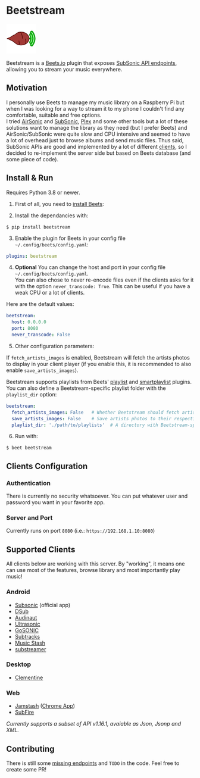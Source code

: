 # Beetstream
<img alt="Beetstream logo (a beetroot with soundwaves-like leaves)" height="80" src="beetstream.svg" title="Beetstream logo" width="80"/>

Beetstream is a [Beets.io](https://beets.io) plugin that exposes [SubSonic API endpoints](http://www.subsonic.org/pages/api.jsp), allowing you to stream your music everywhere.

## Motivation

I personally use Beets to manage my music library on a Raspberry Pi but when I was looking for a way to stream it to my phone I couldn't find any comfortable, suitable and free options.  
I tried [AirSonic](https://airsonic.github.io) and [SubSonic](http://www.subsonic.org), [Plex](https://www.plex.tv) and some other tools but a lot of these solutions want to manage the library as they need (but I prefer Beets) and AirSonic/SubSonic were quite slow and CPU intensive and seemed to have a lot of overhead just to browse albums and send music files. Thus said, SubSonic APIs are good and implemented by a lot of different [clients](#supported-clients), so I decided to re-implement the server side but based on Beets database (and some piece of code).

## Install & Run

Requires Python 3.8 or newer.

1) First of all, you need to [install Beets](https://beets.readthedocs.io/en/stable/guides/main.html):

2) Install the dependancies with:

```
$ pip install beetstream
```

3) Enable the plugin for Beets in your config file `~/.config/beets/config.yaml`:
```yaml
plugins: beetstream
```

4) **Optional** You can change the host and port in your config file `~/.config/beets/config.yaml`.  
You can also chose to never re-encode files even if the clients asks for it with the option `never_transcode: True`. This can be useful if you have a weak CPU or a lot of clients.

Here are the default values:
```yaml
beetstream:
  host: 0.0.0.0
  port: 8080
  never_transcode: False
```

5) Other configuration parameters:

If `fetch_artists_images` is enabled, Beetstream will fetch the artists photos to display in your client player (if you enable this, it is recommended to also enable `save_artists_images`).

Beetstream supports playlists from Beets' [playlist](https://beets.readthedocs.io/en/stable/plugins/playlist.html) and [smartplaylist](https://beets.readthedocs.io/en/stable/plugins/smartplaylist.html) plugins. You can also define a Beetstream-specific playlist folder with the `playlist_dir` option:
```yaml
beetstream:
  fetch_artists_images: False   # Whether Beetstream should fetch artists photos when clients request them
  save_artists_images: False    # Save artists photos to their respective folders in your music library
  playlist_dir: './path/to/playlists'  # A directory with Beetstream-specific playlists
```

6) Run with:
```
$ beet beetstream
```

## Clients Configuration

### Authentication

There is currently no security whatsoever. You can put whatever user and password you want in your favorite app.

### Server and Port

Currently runs on port `8080` (i.e.: `https://192.168.1.10:8080`)

## Supported Clients

All clients below are working with this server. By "working", it means one can use most of the features, browse library and most importantly play music!

### Android

- [Subsonic](https://play.google.com/store/apps/details?id=net.sourceforge.subsonic.androidapp) (official app)
- [DSub](https://play.google.com/store/apps/details?id=github.daneren2005.dsub)
- [Audinaut](https://play.google.com/store/apps/details?id=net.nullsum.audinaut)
- [Ultrasonic](https://play.google.com/store/apps/details?id=org.moire.ultrasonic)
- [GoSONIC](https://play.google.com/store/apps/details?id=com.readysteadygosoftware.gosonic)
- [Subtracks](https://play.google.com/store/apps/details?id=com.subtracks)
- [Music Stash](https://play.google.com/store/apps/details?id=com.ghenry22.mymusicstash)
- [substreamer](https://play.google.com/store/apps/details?id=com.ghenry22.substream2)

### Desktop

- [Clementine](https://www.clementine-player.org)

### Web

- [Jamstash](http://jamstash.com) ([Chrome App](https://chrome.google.com/webstore/detail/jamstash/jccdpflnecheidefpofmlblgebobbloc))
- [SubFire](http://subfireplayer.net)

_Currently supports a subset of API v1.16.1, avaiable as Json, Jsonp and XML._

## Contributing

There is still some [missing endpoints](missing-endpoints.md) and `TODO` in the code.
Feel free to create some PR!
